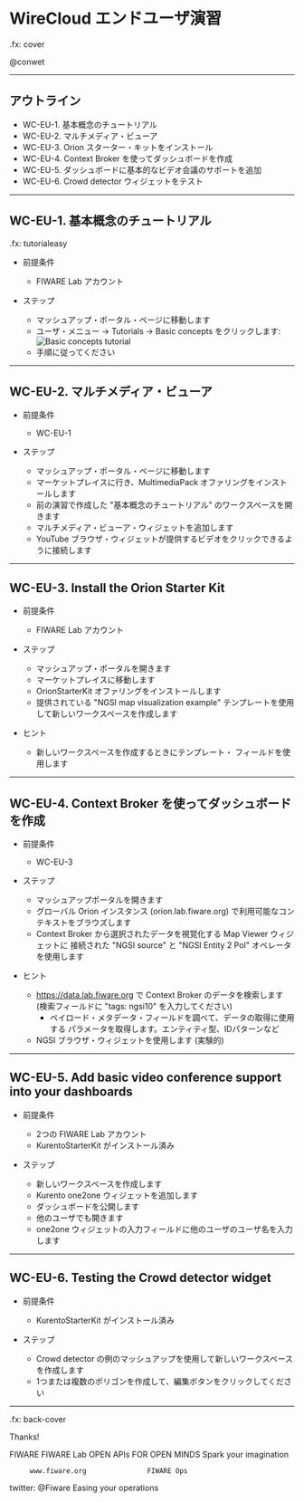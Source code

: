 # WireCloud エンドユーザ演習

.fx: cover

@conwet

---

<!-- SLIDE 2 -->
## アウトライン

- WC-EU-1. 基本概念のチュートリアル
- WC-EU-2. マルチメディア・ビューア
- WC-EU-3. Orion スターター・キットをインストール
- WC-EU-4. Context Broker を使ってダッシュボードを作成
- WC-EU-5. ダッシュボードに基本的なビデオ会議のサポートを追加
- WC-EU-6. Crowd detector ウィジェットをテスト

---
<!-- SLIDE 3 -->
## WC-EU-1. 基本概念のチュートリアル

.fx: tutorialeasy

- 前提条件

    - FIWARE Lab アカウント

- ステップ

    - マッシュアップ・ポータル・ページに移動します
    - ユーザ・メニュー -> Tutorials -> Basic concepts をクリックします:
            <img alt="Basic concepts tutorial" src="images/Basic concepts tutorial.png"/>
    - 手順に従ってください

---

## WC-EU-2. マルチメディア・ビューア

- 前提条件

    - WC-EU-1

- ステップ

    - マッシュアップ・ポータル・ページに移動します
    - マーケットプレイスに行き、MultimediaPack オファリングをインストールします
    - 前の演習で作成した "基本概念のチュートリアル" のワークスペースを開きます
    - マルチメディア・ビューア・ウィジェットを追加します
    - YouTube ブラウザ・ウィジェットが提供するビデオをクリックできるように接続します

---

## WC-EU-3. Install the Orion Starter Kit

- 前提条件

    - FIWARE Lab アカウント

- ステップ

    - マッシュアップ・ポータルを開きます
    - マーケットプレイスに移動します
    - OrionStarterKit オファリングをインストールします
    - 提供されている "NGSI map visualization example"
      テンプレートを使用して新しいワークスペースを作成します

- ヒント
    - 新しいワークスペースを作成するときにテンプレート・
      フィールドを使用します

---

## WC-EU-4. Context Broker を使ってダッシュボードを作成

- 前提条件

    - WC-EU-3

- ステップ

    - マッシュアップポータルを開きます
    - グローバル Orion インスタンス (orion.lab.fiware.org)
      で利用可能なコンテキストをブラウズします
    - Context Broker から選択されたデータを視覚化する Map Viewer ウィジェットに
      接続された "NGSI source" と "NGSI Entity 2 PoI" オペレータを使用します

- ヒント

    - https://data.lab.fiware.org で Context Broker のデータを検索します
      (検索フィールドに "tags: ngsi10" を入力してください)
        - ペイロード・メタデータ・フィールドを調べて、データの取得に使用する
          パラメータを取得します。エンティティ型、IDパターンなど
    - NGSI ブラウザ・ウィジェットを使用します (実験的)

---

## WC-EU-5. Add basic video conference support into your dashboards

- 前提条件

    - 2つの FIWARE Lab アカウント
    - KurentoStarterKit がインストール済み

- ステップ

    - 新しいワークスペースを作成します
    - Kurento one2one ウィジェットを追加します
    - ダッシュボードを公開します
    - 他のユーザでも開きます
    - one2one ウィジェットの入力フィールドに他のユーザのユーザ名を入力します

---

## WC-EU-6. Testing the Crowd detector widget

- 前提条件

    - KurentoStarterKit がインストール済み

- ステップ

    - Crowd detector の例のマッシュアップを使用して新しいワークスペースを作成します
    - 1つまたは複数のポリゴンを作成して、編集ボタンをクリックしてください

---

.fx: back-cover

Thanks!

FIWARE                                FIWARE Lab
OPEN APIs FOR OPEN MINDS              Spark your imagination

         www.fiware.org               FIWARE Ops
twitter: @Fiware                      Easing your operations

